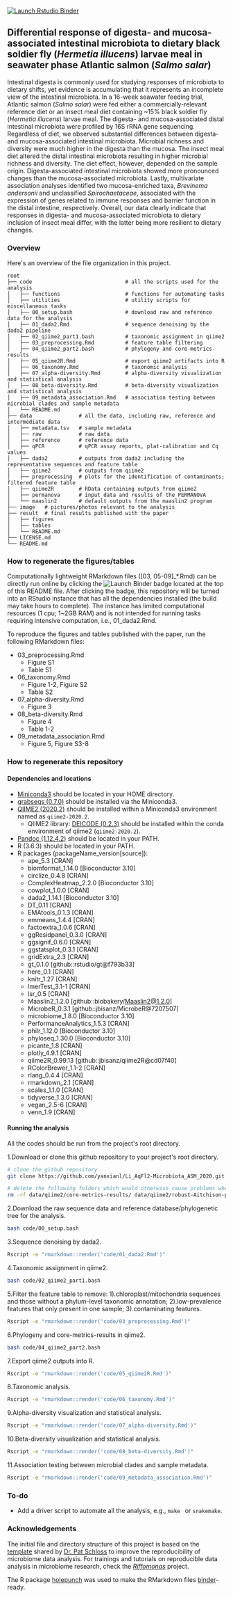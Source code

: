 <!-- badges: start -->
  [![Launch Rstudio Binder](http://mybinder.org/badge_logo.svg)](https://mybinder.org/v2/gh/yanxianl/Li_AqFl2-Microbiota_ASM_2020/master?urlpath=rstudio)
<!-- badges: end -->

## Differential response of digesta- and mucosa-associated intestinal microbiota to dietary black soldier fly (*Hermetia illucens*) larvae meal in seawater phase Atlantic salmon (*Salmo salar*)

Intestinal digesta is commonly used for studying responses of microbiota to dietary shifts, yet evidence is accumulating that it represents an incomplete view of the intestinal microbiota. In a 16-week seawater feeding trial, Atlantic salmon (*Salmo salar*) were fed either a commercially-relevant reference diet or an insect meal diet containing ~15% black soldier fly (*Hermetia illucens*) larvae meal. The digesta- and mucosa-associated distal intestinal microbiota were profiled by 16S rRNA gene sequencing. Regardless of diet, we observed substantial differences between digesta- and mucosa-associated intestinal microbiota. Microbial richness and diversity were much higher in the digesta than the mucosa. The insect meal diet altered the distal intestinal microbiota resulting in higher microbial richness and diversity. The diet effect, however, depended on the sample origin. Digesta-associated intestinal microbiota showed more pronounced changes than the mucosa-associated microbiota. Lastly, multivariate association analyses identified two mucosa-enriched taxa, *Brevinema andersonii* and unclassified *Spirochaetaceae*, associated with the expression of genes related to immune responses and barrier function in the distal intestine, respectively. Overall, our data clearly indicate that responses in digesta- and mucosa-associated microbiota to dietary inclusion of insect meal differ, with the latter being more resilient to dietary changes.

### Overview
Here's an overview of the file organization in this project.
```
root
├── code                              # all the scripts used for the analysis
│   ├── functions                     # functions for automating tasks
│   ├── utilities                     # utility scripts for miscellaneous tasks
│   ├── 00_setup.bash                 # download raw and reference data for the analysis
│   ├── 01_dada2.Rmd                  # sequence denoising by the dada2 pipeline
│   ├── 02_qiime2_part1.bash          # taxonomic assignment in qiime2
│   ├── 03_preprocessing.Rmd          # feature table filtering    
│   ├── 04_qiime2_part2.bash          # phylogeny and core-metrics-results
│   ├── 05_qiime2R.Rmd                # export qiime2 artifacts into R
│   ├── 06_taxonomy.Rmd               # taxonomic analysis
│   ├── 07_alpha-diversity.Rmd        # alpha-diversity visualization and statistical analysis
│   ├── 08_beta-diversity.Rmd         # beta-diversity visualization and statistical analysis
│   ├── 09_metadata_association.Rmd   # association testing between microbial clades and sample metadata
│   └── README.md
├── data               # all the data, including raw, reference and intermediate data
│   ├── metadata.tsv   # sample metadata
│   ├── raw            # raw data
│   ├── reference      # reference data
│   ├── qPCR           # qPCR assay reports, plat-calibration and Cq values
│   ├── dada2          # outputs from dada2 including the representative sequences and feature table
│   ├── qiime2         # outputs from qiime2
│   ├── preprocessing  # plots for the identification of contaminants; filtered feature table   
│   ├── qiime2R        # RData containing outputs from qiime2
│   ├── permanova      # input data and results of the PERMANOVA
│   └── maaslin2       # default outputs from the maaslin2 program
├── image   # pictures/photos relevant to the analysis
├── result  # final results published with the paper
│   ├── figures    
│   ├── tables     
│   └── README.md 
├── LICENSE.md  
└── README.md
```
### How to regenerate the figures/tables
Computationally lightweight RMarkdown files ([03, 05-09]_\*.Rmd) can be directly run online by clicking the ![Launch Binder](http://mybinder.org/badge_logo.svg) badge located at the top of this README file. After clicking the badge, this repository will be turned into an RStudio instance that has all the dependencies installed (the build may take hours to complete). The instance has limited computational resources (1 cpu; 1~2GB RAM) and is not intended for running tasks requiring intensive computation, i.e., 01_dada2.Rmd.

To reproduce the figures and tables published with the paper, run the following RMarkdown files:
* 03_preprocessing.Rmd
  * Figure S1  
  * Table S1
* 06_taxonomy.Rmd    
  * Figure 1-2, Figure S2
  * Table S2
* 07_alpha-diversity.Rmd 
  * Figure 3
* 08_beta-diversity.Rmd
  * Figure 4
  * Table 1-2
* 09_metadata_association.Rmd 
  * Figure 5, Figure S3-8
  
### How to regenerate this repository
#### Dependencies and locations
* [Miniconda3](https://docs.conda.io/en/latest/miniconda.html) should be located in your HOME directory.
* [grabseqs (0.7.0)](https://github.com/louiejtaylor/grabseqs) should be installed via the Miniconda3.
* [QIIME2 (2020.2)](https://docs.qiime2.org/2020.2/) should be installed within a Miniconda3 environment named as `qiime2-2020.2`.
  * QIIME2 library: [DEICODE (0.2.3)](https://library.qiime2.org/plugins/deicode/19/) should be installed within the conda environment of qiime2 (`qiime2-2020.2`).
* [Pandoc (1.12.4.2)](https://pandoc.org/index.html) should be located in your PATH.
* R (3.6.3) should be located in your PATH.
* R packages (packageName_version[source]): 
  * ape_5.3 [CRAN]
  * biomformat_1.14.0 [Bioconductor 3.10]
  * circlize_0.4.8 [CRAN]
  * ComplexHeatmap_2.2.0 [Bioconductor 3.10]
  * cowplot_1.0.0 [CRAN]
  * dada2_1.14.1 [Bioconductor 3.10]
  * DT_0.11 [CRAN]
  * EMAtools_0.1.3 [CRAN]
  * emmeans_1.4.4 [CRAN]
  * factoextra_1.0.6 [CRAN] 
  * ggResidpanel_0.3.0 [CRAN]
  * ggsignif_0.6.0 [CRAN] 
  * ggstatsplot_0.3.1 [CRAN]
  * gridExtra_2.3 [CRAN]
  * gt_0.1.0 [github::rstudio/gt@f793b33]
  * here_0.1 [CRAN]
  * knitr_1.27 [CRAN]
  * lmerTest_3.1-1 [CRAN]
  * lsr_0.5 [CRAN] 
  * Maaslin2_1.2.0 [github::biobakery/Maaslin2@1.2.0]
  * MicrobeR_0.3.1 [github::jbisanz/MicrobeR@7207507]
  * microbiome_1.8.0 [Bioconductor 3.10] 
  * PerformanceAnalytics_1.5.3 [CRAN]
  * philr_1.12.0 [Bioconductor 3.10]
  * phyloseq_1.30.0 [Bioconductor 3.10] 
  * picante_1.8 [CRAN]
  * plotly_4.9.1 [CRAN]
  * qiime2R_0.99.13 [github::jbisanz/qiime2R@cd07f40]
  * RColorBrewer_1.1-2 [CRAN]
  * rlang_0.4.4 [CRAN] 
  * rmarkdown_2.1 [CRAN] 
  * scales_1.1.0 [CRAN]
  * tidyverse_1.3.0 [CRAN]
  * vegan_2.5-6 [CRAN]
  * venn_1.9 [CRAN]
  
#### Running the analysis
All the codes should be run from the project's root directory.

1.Download or clone this github repository to your project's root directory.
```bash
# clone the github repository
git clone https://github.com/yanxianl/Li_AqFl2-Microbiota_ASM_2020.git

# delete the following folders which would otherwise cause problems when running `04_qiime2_part2.bash`
rm -rf data/qiime2/core-metrics-results/ data/qiime2/robust-Aitchison-pca/
```
2.Download the raw sequence data and reference database/phylogenetic tree for the analysis.
```bash
bash code/00_setup.bash
```
3.Sequence denoising by dada2.
```bash
Rscript -e "rmarkdown::render('code/01_dada2.Rmd')"
```
4.Taxonomic assignment in qiime2.
```bash
bash code/02_qiime2_part1.bash
```
5.Filter the feature table to remove: 1).chloroplast/mitochondria sequences and those without a phylum-level taxonomic annotation;
2).low-prevalence features that only present in one sample; 3).contaminating features.
```bash
Rscript -e "rmarkdown::render('code/03_preprocessing.Rmd')"
```
6.Phylogeny and core-metrics-results in qiime2.
```bash
bash code/04_qiime2_part2.bash
```
7.Export qiime2 outputs into R.
```bash
Rscript -e "rmarkdown::render('code/05_qiime2R.Rmd')"
```
8.Taxonomic analysis.
```bash
Rscript -e "rmarkdown::render('code/06_taxonomy.Rmd')"
```
9.Alpha-diversity visualization and statistical analysis.
```bash
Rscript -e "rmarkdown::render('code/07_alpha-diversity.Rmd')"
```
10.Beta-diversity visualization and statistical analysis.
```bash
Rscript -e "rmarkdown::render('code/08_beta-diversity.Rmd')"
```
11.Association testing between microbial clades and sample metadata.
```bash
Rscript -e "rmarkdown::render('code/09_metadata_association.Rmd')"
```

### To-do
* Add a driver script to automate all the analysis, e.g., `make ` or `snakemake`.

### Acknowledgements
The initial file and directory structure of this project is based on the [template](https://github.com/SchlossLab/new_project/releases/latest) shared by [Dr. Pat Schloss](http://www.schlosslab.org/) to improve the reproducibility of microbiome data analysis. For trainings and tutorials on reproducible data analysis in microbiome research, check the [*Riffomonas*](http://www.riffomonas.org/) project.

The R package [holepunch](https://karthik.github.io/holepunch/) was used to make the RMarkdown files [binder](https://mybinder.org/)-ready. 
